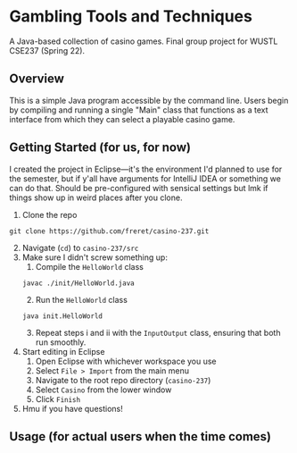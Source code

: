 # Gambling Tools and Techniques
A Java-based collection of casino games. Final group project for WUSTL CSE237 (Spring 22). 

## Overview
This is a simple Java program accessible by the command line. Users begin by compiling and running a single "Main" class that functions as a text interface from which they can select a playable casino game. 

## Getting Started (for us, for now)
I created the project in Eclipse—it's the environment I'd planned to use for the semester, but if y'all have arguments for IntelliJ IDEA or something we can do that. Should be pre-configured with sensical settings but lmk if things show up in weird places after you clone. 

1. Clone the repo
```
git clone https://github.com/freret/casino-237.git
```
2. Navigate (`cd`) to `casino-237/src`
3. Make sure I didn't screw something up:
    1. Compile the `HelloWorld` class
    ```
    javac ./init/HelloWorld.java
    ```
    2. Run the `HelloWorld` class
    ```
    java init.HelloWorld
    ```
    3. Repeat steps i and ii with the `InputOutput` class, ensuring that both run smoothly. 
4. Start editing in Eclipse
    1. Open Eclipse with whichever workspace you use
    2. Select `File > Import` from the main menu
    3. Navigate to the root repo directory (`casino-237`)
    4. Select `Casino` from the lower window
    5. Click `Finish`
5. Hmu if you have questions!


## Usage (for actual users when the time comes)
